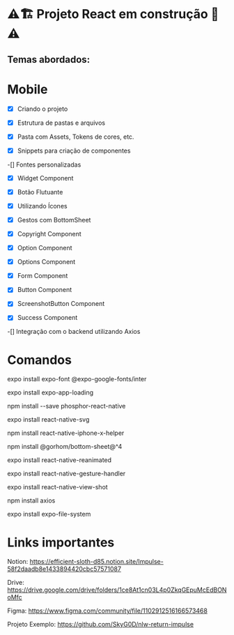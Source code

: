 
# ⚠️🏗️ Projeto React em construção 🚧⚠️


## Temas abordados:

# Mobile

-[x] Criando o projeto

-[x] Estrutura de pastas e arquivos

-[x] Pasta com Assets, Tokens de cores, etc.

-[x] Snippets para criação de componentes

-[] Fontes personalizadas

-[x] Widget Component

-[x] Botão Flutuante

-[x] Utilizando Ícones

-[x] Gestos com BottomSheet

-[x] Copyright Component

-[x] Option Component

-[x] Options Component

-[x] Form Component

-[x] Button Component

-[x] ScreenshotButton Component

-[x] Success Component

-[] Integração com o backend utilizando Axios

# Comandos

expo install expo-font @expo-google-fonts/inter

expo install expo-app-loading

npm install --save phosphor-react-native

expo install react-native-svg

npm install react-native-iphone-x-helper

npm install @gorhom/bottom-sheet@^4

expo install react-native-reanimated

expo install react-native-gesture-handler

expo install react-native-view-shot

npm install axios

expo install expo-file-system


# Links importantes

Notion:
https://efficient-sloth-d85.notion.site/Impulse-58f2daadb8e1433894420cbc57571087

Drive:
https://drive.google.com/drive/folders/1ce8At1cn03L4p0ZkqGEpuMcEdBONoMfc

Figma:
https://www.figma.com/community/file/1102912516166573468

Projeto Exemplo:
https://github.com/SkyG0D/nlw-return-impulse
